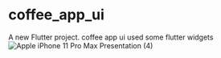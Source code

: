 # coffee_app_ui
A new Flutter project.
coffee app ui used some flutter widgets
![Apple iPhone 11 Pro Max Presentation (4)](https://user-images.githubusercontent.com/112031810/187052879-78edbda9-0a7d-4fbb-80b5-0919f0d7a52e.png)
